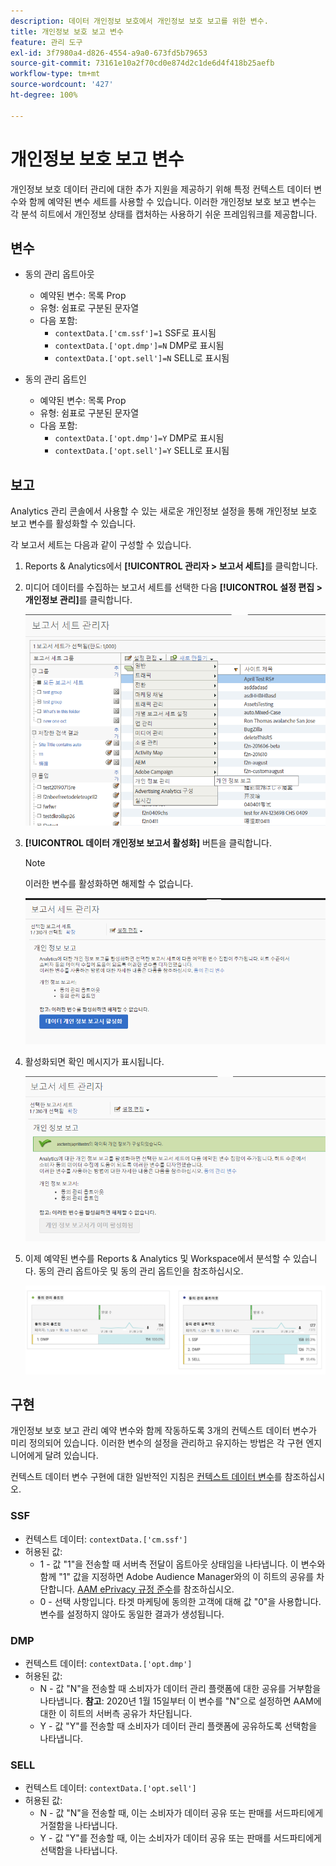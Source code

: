 ```yaml
---
description: 데이터 개인정보 보호에서 개인정보 보호 보고를 위한 변수.
title: 개인정보 보호 보고 변수
feature: 관리 도구
exl-id: 3f7980a4-d826-4554-a9a0-673fd5b79653
source-git-commit: 73161e10a2f70cd0e874d2c1de6d4f418b25aefb
workflow-type: tm+mt
source-wordcount: '427'
ht-degree: 100%

---
```


# 개인정보 보호 보고 변수

개인정보 보호 데이터 관리에 대한 추가 지원을 제공하기 위해 특정 컨텍스트 데이터 변수와 함께 예약된 변수 세트를 사용할 수 있습니다.
이러한 개인정보 보호 보고 변수는 각 분석 히트에서 개인정보 상태를 캡처하는 사용하기 쉬운 프레임워크를 제공합니다.

## 변수

* 동의 관리 옵트아웃
   * 예약된 변수: 목록 Prop
   * 유형: 쉼표로 구분된 문자열
   * 다음 포함:
      * `contextData.['cm.ssf']=1` SSF로 표시됨
      * `contextData.['opt.dmp']=N` DMP로 표시됨
      * `contextData.['opt.sell']=N` SELL로 표시됨

* 동의 관리 옵트인
   * 예약된 변수: 목록 Prop
   * 유형: 쉼표로 구분된 문자열
   * 다음 포함:
      * `contextData.['opt.dmp']=Y` DMP로 표시됨
      * `contextData.['opt.sell']=Y` SELL로 표시됨

## 보고

Analytics 관리 콘솔에서 사용할 수 있는 새로운 개인정보 설정을 통해 개인정보 보호 보고 변수를 활성화할 수 있습니다.

각 보고서 세트는 다음과 같이 구성할 수 있습니다.
1. Reports &amp; Analytics에서 **[!UICONTROL 관리자 > 보고서 세트]**&#x200B;를 클릭합니다.
1. 미디어 데이터를 수집하는 보고서 세트를 선택한 다음 **[!UICONTROL 설정 편집 > 개인정보 관리]**&#x200B;를 클릭합니다.

   ![](assets/rsm-privacy-select.png)

1. **[!UICONTROL 데이터 개인정보 보고서 활성화]** 버튼을 클릭합니다.

   >[!NOTE]
   >
   >이러한 변수를 활성화하면 해제할 수 없습니다.

   ![](assets/rsm-privacy-enable.png)

1. 활성화되면 확인 메시지가 표시됩니다.

   ![](assets/rsm-privacy-config.png)

1. 이제 예약된 변수를 Reports &amp; Analytics 및 Workspace에서 분석할 수 있습니다. 동의 관리 옵트아웃 및 동의 관리 옵트인을 참조하십시오.

   ![](assets/consent-management.png)

## 구현

개인정보 보호 보고 관리 예약 변수와 함께 작동하도록 3개의 컨텍스트 데이터 변수가 미리 정의되어 있습니다.  이러한 변수의 설정을 관리하고 유지하는 방법은 각 구현 엔지니어에게 달려 있습니다.

컨텍스트 데이터 변수 구현에 대한 일반적인 지침은 [컨텍스트 데이터 변수](/help/implement/vars/page-vars/contextdata.md)를 참조하십시오.

### SSF

* 컨텍스트 데이터: `contextData.['cm.ssf']`
* 허용된 값:
   * 1 - 값 &quot;1&quot;을 전송할 때 서버측 전달이 옵트아웃 상태임을 나타냅니다. 이 변수와 함께 &quot;1&quot; 값을 지정하면 Adobe Audience Manager와의 이 히트의 공유를 차단합니다. [AAM ePrivacy 규정 준수](https://experienceleague.adobe.com/docs/audience-manager/user-guide/overview/data-privacy/data-privacy.html?lang=en)를 참조하십시오.
   * 0 - 선택 사항입니다. 타겟 마케팅에 동의한 고객에 대해 값 &quot;0&quot;을 사용합니다. 변수를 설정하지 않아도 동일한 결과가 생성됩니다.

### DMP

* 컨텍스트 데이터: `contextData.['opt.dmp']`
* 허용된 값:
   * N - 값 &quot;N&quot;을 전송할 때 소비자가 데이터 관리 플랫폼에 대한 공유를 거부함을 나타냅니다.  **참고**: 2020년 1월 15일부터 이 변수를 &quot;N&quot;으로 설정하면 AAM에 대한 이 히트의 서버측 공유가 차단됩니다.
   * Y - 값 &quot;Y&quot;를 전송할 때 소비자가 데이터 관리 플랫폼에 공유하도록 선택함을 나타냅니다.

### SELL

* 컨텍스트 데이터: `contextData.['opt.sell']`
* 허용된 값:
   * N - 값 &quot;N&quot;을 전송할 때, 이는 소비자가 데이터 공유 또는 판매를 서드파티에게 거절함을 나타냅니다.
   * Y - 값 &quot;Y&quot;를 전송할 때, 이는 소비자가 데이터 공유 또는 판매를 서드파티에게 선택함을 나타냅니다.
